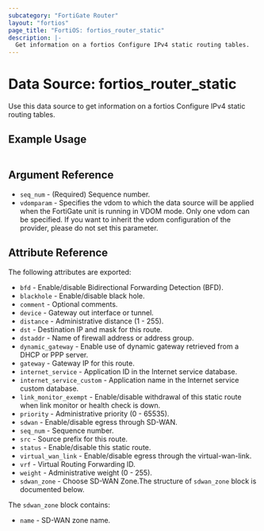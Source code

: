 ```yaml
---
subcategory: "FortiGate Router"
layout: "fortios"
page_title: "FortiOS: fortios_router_static"
description: |-
  Get information on a fortios Configure IPv4 static routing tables.
---
```


# Data Source: fortios_router_static
Use this data source to get information on a fortios Configure IPv4 static routing tables.


## Example Usage

```hcl

```

## Argument Reference

* `seq_num` - (Required) Sequence number.
* `vdomparam` - Specifies the vdom to which the data source will be applied when the FortiGate unit is running in VDOM mode. Only one vdom can be specified. If you want to inherit the vdom configuration of the provider, please do not set this parameter.

## Attribute Reference

The following attributes are exported:

* `bfd` - Enable/disable Bidirectional Forwarding Detection (BFD).
* `blackhole` - Enable/disable black hole.
* `comment` - Optional comments.
* `device` - Gateway out interface or tunnel.
* `distance` - Administrative distance (1 - 255).
* `dst` - Destination IP and mask for this route.
* `dstaddr` - Name of firewall address or address group.
* `dynamic_gateway` - Enable use of dynamic gateway retrieved from a DHCP or PPP server.
* `gateway` - Gateway IP for this route.
* `internet_service` - Application ID in the Internet service database.
* `internet_service_custom` - Application name in the Internet service custom database.
* `link_monitor_exempt` - Enable/disable withdrawal of this static route when link monitor or health check is down.
* `priority` - Administrative priority (0 - 65535).
* `sdwan` - Enable/disable egress through SD-WAN.
* `seq_num` - Sequence number.
* `src` - Source prefix for this route.
* `status` - Enable/disable this static route.
* `virtual_wan_link` - Enable/disable egress through the virtual-wan-link.
* `vrf` - Virtual Routing Forwarding ID.
* `weight` - Administrative weight (0 - 255).
* `sdwan_zone` - Choose SD-WAN Zone.The structure of `sdwan_zone` block is documented below.

The `sdwan_zone` block contains:

* `name` - SD-WAN zone name.
